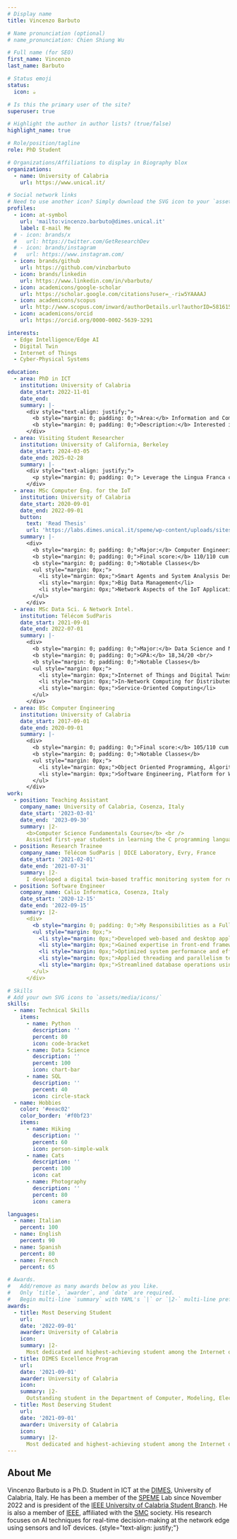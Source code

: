 ```yaml
---
# Display name
title: Vincenzo Barbuto

# Name pronunciation (optional)
# name_pronunciation: Chien Shiung Wu

# Full name (for SEO)
first_name: Vincenzo
last_name: Barbuto

# Status emoji
status:
  icon: ☕️

# Is this the primary user of the site?
superuser: true

# Highlight the author in author lists? (true/false)
highlight_name: true

# Role/position/tagline
role: PhD Student

# Organizations/Affiliations to display in Biography blox
organizations:
  - name: University of Calabria
    url: https://www.unical.it/

# Social network links
# Need to use another icon? Simply download the SVG icon to your `assets/media/icons/` folder.
profiles:
  - icon: at-symbol
    url: 'mailto:vincenzo.barbuto@dimes.unical.it'
    label: E-mail Me
  # - icon: brands/x
  #   url: https://twitter.com/GetResearchDev
  # - icon: brands/instagram
  #   url: https://www.instagram.com/
  - icon: brands/github
    url: https://github.com/vinzbarbuto
  - icon: brands/linkedin
    url: https://www.linkedin.com/in/vbarbuto/
  - icon: academicons/google-scholar
    url: https://scholar.google.com/citations?user=_-riw5YAAAAJ
  - icon: academicons/scopus
    url: http://www.scopus.com/inward/authorDetails.url?authorID=58161584500&partnerID=MN8TOARS
  - icon: academicons/orcid
    url: https://orcid.org/0000-0002-5639-3291

interests:
  - Edge Intelligence/Edge AI
  - Digital Twin
  - Internet of Things
  - Cyber-Physical Systems

education:
  - area: PhD in ICT
    institution: University of Calabria
    date_start: 2022-11-01
    date_end:
    summary: |-
      <div style="text-align: justify;">
        <b style="margin: 0; padding: 0;">Area:</b> Information and Communication Technologies (ICT) <br/>
        <b style="margin: 0; padding: 0;">Description:</b> Interested in intelligence at the IoT Edge: models and techniques for enabling smartness in IoT systems
      </div>
  - area: Visiting Student Researcher
    institution: University of California, Berkeley
    date_start: 2024-03-05
    date_end: 2025-02-28
    summary: |-
      <div style="text-align: justify;">
        <p style="margin: 0; padding: 0;"> Leverage the Lingua Franca coordination language to enhance the determinism of Edge Intelligence-based IoT systems </p> 
      </div>
  - area: MSc Computer Eng. for the IoT
    institution: University of Calabria
    date_start: 2020-09-01
    date_end: 2022-09-01
    button:
      text: 'Read Thesis'
      url: 'https://labs.dimes.unical.it/speme/wp-content/uploads/sites/8/Tesi_Digital_Twin_Barbuto_final-compresso.pdf'
    summary: |-
      <div>
        <b style="margin: 0; padding: 0;">Major:</b> Computer Engineering for the Internet of Things <br/>
        <b style="margin: 0; padding: 0;">Final score:</b> 110/110 cum laude <br/>
        <b style="margin: 0; padding: 0;">Notable Classes</b>
        <ul style="margin: 0px;">
          <li style="margin: 0px;">Smart Agents and System Analysis Design and Implementation</li>
          <li style="margin: 0px;">Big Data Management</li>
          <li style="margin: 0px;">Network Aspects of the IoT Applications</li>
        </ul>
      </div>
  - area: MSc Data Sci. & Network Intel.
    institution: Télécom SudParis
    date_start: 2021-09-01
    date_end: 2022-07-01
    summary: |-
      <div>
        <b style="margin: 0; padding: 0;">Major:</b> Data Science and Network Intelligence <br/>
        <b style="margin: 0; padding: 0;">GPA:</b> 18,34/20 <br/>
        <b style="margin: 0; padding: 0;">Notable Classes</b>
        <ul style="margin: 0px;">
          <li style="margin: 0px;">Internet of Things and Digital Twins</li>
          <li style="margin: 0px;">In-Network Computing for Distributed Networking</li>
          <li style="margin: 0px;">Service-Oriented Computing</li>
        </ul>
      </div>
  - area: BSc Computer Engineering
    institution: University of Calabria
    date_start: 2017-09-01
    date_end: 2020-09-01
    summary: |-
      <div>
        <b style="margin: 0; padding: 0;">Final score:</b> 105/110 cum laude <br/>
        <b style="margin: 0; padding: 0;">Notable Classes</b>
        <ul style="margin: 0px;">
          <li style="margin: 0px;">Object Oriented Programming, Algorithms and Data Structures, Databases</li>
          <li style="margin: 0px;">Software Engineering, Platform for Web Applications</li>
        </ul>
      </div>
work:
  - position: Teaching Assistant
    company_name: University of Calabria, Cosenza, Italy
    date_start: '2023-03-01'
    date_end: '2023-09-30'
    summary: |2-
      <b>Computer Science Fundamentals Course</b> <br />
      Assisted first-year students in learning the C programming language
  - position: Research Trainee 
    company_name: Télécom SudParis | DICE Laboratory, Evry, France
    date_start: '2021-02-01'
    date_end: '2021-07-31'
    summary: |2-
      I developed a digital twin-based traffic monitoring system for real-time vehicle detection, traffic pollution monitoring, and environmental sensing. This experience refined my skills in digital twin management, general-purpose and synthetic sensing, and reverse digital twin creation.
  - position: Software Engineer
    company_name: Calio Informatica, Cosenza, Italy
    date_start: '2020-12-15'
    date_end: '2022-09-15'
    summary: |2-
      <div>
        <b style="margin: 0; padding: 0;">My Responsibilities as a Full-Stack Developer:</b>
        <ul style="margin: 0px;">
          <li style="margin: 0px;">Developed web-based and desktop applications across various projects.</li>
          <li style="margin: 0px;">Gained expertise in front-end frameworks like Angular.</li>
          <li style="margin: 0px;">Optimized system performance and efficiency</li>
          <li style="margin: 0px;">Applied threading and parallelism techniques in C#.</li>
          <li style="margin: 0px;">Streamlined database operations using SQL bulk functions.</li>
        </ul>
      </div>

# Skills
# Add your own SVG icons to `assets/media/icons/`
skills:
  - name: Technical Skills
    items:
      - name: Python
        description: ''
        percent: 80
        icon: code-bracket
      - name: Data Science
        description: ''
        percent: 100
        icon: chart-bar
      - name: SQL
        description: ''
        percent: 40
        icon: circle-stack
  - name: Hobbies
    color: '#eeac02'
    color_border: '#f0bf23'
    items:
      - name: Hiking
        description: ''
        percent: 60
        icon: person-simple-walk
      - name: Cats
        description: ''
        percent: 100
        icon: cat
      - name: Photography
        description: ''
        percent: 80
        icon: camera

languages:
  - name: Italian
    percent: 100
  - name: English
    percent: 90
  - name: Spanish
    percent: 80
  - name: French
    percent: 65

# Awards.
#   Add/remove as many awards below as you like.
#   Only `title`, `awarder`, and `date` are required.
#   Begin multi-line `summary` with YAML's `|` or `|2-` multi-line prefix and indent 2 spaces below.
awards:
  - title: Most Deserving Student
    url: 
    date: '2022-09-01'
    awarder: University of Calabria
    icon:
    summary: |2-
      Most dedicated and highest-achieving student among the Internet of Things (IoT) students within the Department of Computer, Modeling, Electronic, and System Engineering, University of Calabria for the academic year 2021-22
  - title: DIMES Excellence Program
    url: 
    date: '2021-09-01'
    awarder: University of Calabria
    icon:
    summary: |2-
      Outstanding student in the Department of Computer, Modeling, Electronic, and System Engineering, University of Calabria for the academic year 2020-21.
  - title: Most Deserving Student
    url: 
    date: '2021-09-01'
    awarder: University of Calabria
    icon:
    summary: |2-
      Most dedicated and highest-achieving student among the Internet of Things (IoT) students within the Department of Computer, Modeling, Electronic, and System Engineering, University of Calabria for the academic year 2020-21
---
```


## About Me

Vincenzo Barbuto is a Ph.D. Student in ICT at the [DIMES](https://dimes.unical.it/), University of Calabria, Italy. He has been a member of the [SPEME](https://labs.dimes.unical.it/speme/people/) Lab since November 2022 and is president of the [IEEE University of Calabria Student Branch](https://edu.ieee.org/it-uc/). He is also a member of [IEEE](https://www.ieee.org/), affiliated with the [SMC](https://www.ieeesmc.org/) society. His research focuses on AI techniques for real-time decision-making at the network edge using sensors and IoT devices.
{style="text-align: justify;"}
